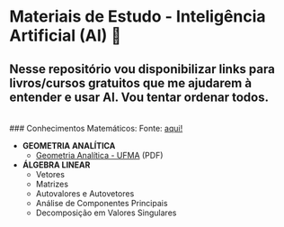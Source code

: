 # Materiais de Estudo - Inteligência Artificial (AI) :robot:
## Nesse repositório vou disponibilizar links para livros/cursos gratuitos que me ajudarem à entender e usar AI. Vou tentar ordenar todos.
<br>
### Conhecimentos Matemáticos:
Fonte: <a href="https://towardsdatascience.com/mathematics-for-ai-all-the-essential-math-topics-you-need-ed1d9c910baf">aqui!</a><br>

- <b>GEOMETRIA ANALÍTICA</b>
  - <a href="http://www.mat.ufrgs.br/~portosil/geometria-analitica-ufma.pdf">Geometria Analítica - UFMA</a> (PDF)
- <b>ÁLGEBRA LINEAR</b>
  - Vetores
  - Matrizes
  - Autovalores e Autovetores
  - Análise de Componentes Principais
  - Decomposição em Valores Singulares
